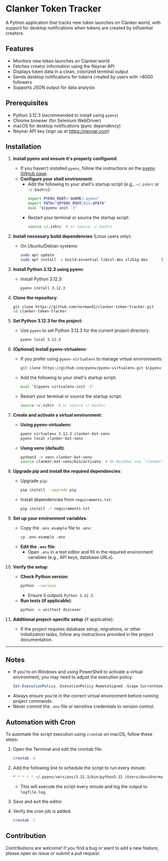 # Clanker Token Tracker

A Python application that tracks new token launches on Clanker.world, with support for desktop notifications when tokens are created by influential creators.

## Features

- Monitors new token launches on Clanker.world
- Fetches creator information using the Neynar API
- Displays token data in a clean, colorized terminal output
- Sends desktop notifications for tokens created by users with >8000 followers
- Supports JSON output for data analysis

## Prerequisites

- Python 3.12.3 (recommended to install using `pyenv`)
- Chrome browser (for Selenium WebDriver)
- macOS for desktop notifications (pync dependency)
- Neynar API key (sign up at https://neynar.com)


## Installation

1. **Install pyenv and ensure it's properly configured**:
   - If you haven't installed `pyenv`, follow the instructions on the [pyenv GitHub page](https://github.com/pyenv/pyenv#installation).
   - **Configure your shell environment**:
     - Add the following to your shell's startup script (e.g., `~/.zshrc` or `~/.bashrc`):
       ```bash
       export PYENV_ROOT="$HOME/.pyenv"
       export PATH="$PYENV_ROOT/bin:$PATH"
       eval "$(pyenv init -)"
       ```
     - Restart your terminal or source the startup script:
       ```bash
       source ~/.zshrc  # or source ~/.bashrc
       ```

2. **Install necessary build dependencies** (Linux users only):
   - On Ubuntu/Debian systems:
     ```bash
     sudo apt update
     sudo apt install -y build-essential libssl-dev zlib1g-dev      libbz2-dev libreadline-dev libsqlite3-dev wget curl llvm      libncursesw5-dev xz-utils tk-dev libxml2-dev libxmlsec1-dev libffi-dev liblzma-dev
     ```

3. **Install Python 3.12.3 using pyenv**:
   - Install Python 3.12.3:
     ```bash
     pyenv install 3.12.3
     ```

4. **Clone the repository**:
   ```bash
   git clone https://github.com/normand1/clanker-token-tracker.git
   cd clanker-token-tracker
   ```

5. **Set Python 3.12.3 for the project**:
   - Use `pyenv` to set Python 3.12.3 for the current project directory:
     ```bash
     pyenv local 3.12.3
     ```

6. **(Optional) Install pyenv-virtualenv**:
   - If you prefer using `pyenv-virtualenv` to manage virtual environments:
     ```bash
     git clone https://github.com/pyenv/pyenv-virtualenv.git $(pyenv root)/plugins/pyenv-virtualenv
     ```
   - Add the following to your shell's startup script:
     ```bash
     eval "$(pyenv virtualenv-init -)"
     ```
   - Restart your terminal or source the startup script:
     ```bash
     source ~/.zshrc  # or source ~/.bashrc
     ```

7. **Create and activate a virtual environment**:
   - **Using pyenv-virtualenv**:
     ```bash
     pyenv virtualenv 3.12.3 clanker-bot-venv
     pyenv local clanker-bot-venv
     ```
   - **Using venv (default)**:
     ```bash
     python3 -m venv clanker-bot-venv
     source clanker-bot-venv/bin/activate  # On Windows use `clanker-bot-venv\Scripts\activate`
     ```

8. **Upgrade pip and install the required dependencies**:
   - Upgrade `pip`:
     ```bash
     pip install --upgrade pip
     ```
   - Install dependencies from `requirements.txt`:
     ```bash
     pip install -r requirements.txt
     ```

9. **Set up your environment variables**:
   - Copy the `.env.example` file to `.env`:
     ```bash
     cp .env.example .env
     ```
   - **Edit the `.env` file**:
     - Open `.env` in a text editor and fill in the required environment variables (e.g., API keys, database URLs).

10. **Verify the setup**:
    - **Check Python version**:
      ```bash
      python --version
      ```
      - Ensure it outputs `Python 3.12.3`.
    - **Run tests (if applicable)**:
      ```bash
      python -m unittest discover
      ```

11. **Additional project-specific setup** (if applicable):
    - If the project requires database setup, migrations, or other initialization tasks, follow any instructions provided in the project documentation.

---

## Notes
- If you're on Windows and using PowerShell to activate a virtual environment, you may need to adjust the execution policy:
  ```powershell
  Set-ExecutionPolicy -ExecutionPolicy RemoteSigned -Scope CurrentUser
  ```
- Always ensure you’re in the correct virtual environment before running project commands.
- Never commit the `.env` file or sensitive credentials to version control.

## Automation with Cron

To automate the script execution using `crontab` on macOS, follow these steps:

1. Open the Terminal and edit the crontab file:
   ```bash
   crontab -e
   ```

2. Add the following line to schedule the script to run every minute:
   ```bash
   * * * * * ~/.pyenv/versions/3.12.3/bin/python3.12 /Users/davidnorman/clanker-launch-bot/app.py >> /Users/davidnorman/clanker-launch-bot/logfile.log 2>&1
   ```

   - This will execute the script every minute and log the output to `logfile.log`.

3. Save and exit the editor.

4. Verify the cron job is added:
   ```bash
   crontab -l
   ```

## Contribution

Contributions are welcome! If you find a bug or want to add a new feature, please open an issue or submit a pull request.

